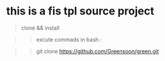 # this is a fis tpl source project

> clone && install

>>  excute commads in bash :
  
>>  git clone https://github.com/Greensoon/green.git
